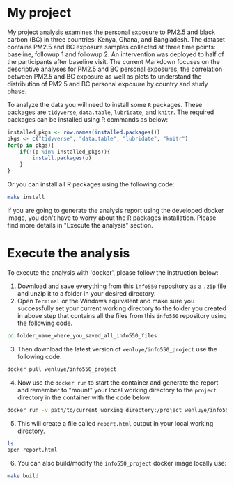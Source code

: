 # My project

My project analysis examines the personal exposure to PM2.5 and black carbon (BC) in three countries: Kenya, Ghana, and Bangladesh. The dataset contains PM2.5 and BC exposure samples collected at three time points: baseline, followup 1 and followup 2. An intervention was deployed to half of the participants after baseline visit. The current Markdown focuses on the descriptive analyses for PM2.5 and BC personal exposures, the correlation between PM2.5 and BC exposure as well as plots to understand the distribution of PM2.5 and BC personal exposure by country and study phase.

To analyze the data you will need to install some `R` packages. These packages are `tidyverse`, `data.table`, `lubridate`, and `knitr`. The required packages can be installed using R commands as below:

```r
installed_pkgs <- row.names(installed.packages())
pkgs <- c("tidyverse", "data.table", "lubridate", "knitr")
for(p in pkgs){
	if(!(p %in% installed_pkgs)){
		install.packages(p)
	}
}
```
Or you can install all R packages using the following code:
```bash
make install
```
If you are going to generate the analysis report using the developed docker image, you don't have to worry about the R packages installation. Please find more details in "Execute the analysis" section. 

# Execute the analysis

To execute the analysis with 'docker', please follow the instruction below:
1. Download and save everything from this `info550` repository as a `.zip` file and unzip it to a folder in your desired directory. 
2. Open `Terminal` or the Windows equivalent and make sure you successfully set your current working directory to the folder you created in above step that contains all the files from this `info550` repository using the following code.
```bash
cd folder_name_where_you_saved_all_info550_files
```
3. Then download the latest version of `wenluye/info550_project` use the following code.
```bash
docker pull wenluye/info550_project
```
4. Now use the `docker run` to start the container and generate the report and remember to "mount" your local working directory to the `project` directory in the container with the code below.
```bash
docker run -v path/to/current_working_directory:/project wenluye/info550_project
```
5. This will create a file called `report.html` output in your local working directory. 
```bash
ls
open report.html
```
6. You can also build/modify the `info550_project` docker image locally use:
```bash
make build 
```

